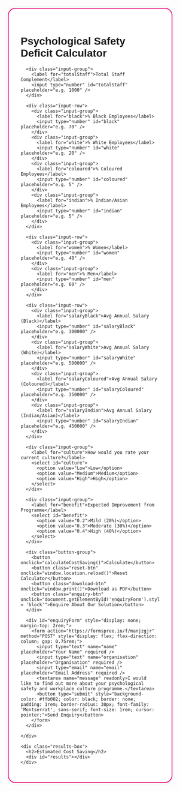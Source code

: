 <!DOCTYPE html>
<html lang="en">
<head>
  <meta charset="UTF-8" />
  <meta name="viewport" content="width=device-width, initial-scale=1.0" />
  <title>Psychological Safety Deficit Calculator</title>
  <link href="https://fonts.googleapis.com/css2?family=Montserrat:wght@400;700&display=swap" rel="stylesheet" />
  <style>
    body {
      font-family: 'Montserrat', sans-serif;
      margin: 0;
      background-color: transparent;
    }
    .container {
      display: flex;
      flex-direction: column;
      padding: 2rem;
      max-width: 1600px;
      margin: 0 auto;
    }
    @media (min-width: 1024px) {
      .container {
        flex-direction: row;
        justify-content: space-between;
        align-items: flex-start;
        gap: 2rem;
      }
    }
    .calculator {
      flex: 1.5;
      background-color: white;
      padding: 2rem;
      border-radius: 20px;
      box-shadow: 0 0 10px rgba(0, 0, 0, 0.1);
      border: 2px solid #f10178;
    }
    .results-box {
      flex: 2;
      background-color: #f10178;
      color: white;
      padding: 2rem;
      border-radius: 20px;
      box-shadow: 0 0 10px rgba(0, 0, 0, 0.1);
      min-height: 300px;
    }
    .results-box h2 {
      font-size: 22px;
    }
    label {
      font-weight: bold;
      display: block;
      margin-top: 1.5rem;
      word-wrap: break-word;
    }
    input[type="number"], select, textarea {
      width: 100%;
      padding: 0.6rem;
      font-size: 1rem;
      border-radius: 30px;
      border: 1px dashed #5b01fa;
      font-family: 'Montserrat', sans-serif;
    }
    button {
      margin-top: 1rem;
      width: 100%;
      padding: 1rem;
      font-size: 1.2rem;
      background-color: #f10178;
      color: white;
      border: none;
      border-radius: 30px;
      cursor: pointer;
      font-family: 'Montserrat', sans-serif;
    }
    .results-line-item {
      display: flex;
      justify-content: space-between;
      margin: 0.15rem 0;
      font-size: 0.75rem;
    }
    .results-line-item.bold {
      font-size: 0.9rem;
      font-weight: bold;
    }
    .total-line {
      font-size: 1.2rem;
      font-weight: bold;
      margin: 2rem 0 1rem 0;
      display: flex;
      justify-content: space-between;
      border-top: 1px dotted white;
      border-bottom: 1px dotted white;
      padding: 0.5rem 0;
    }
    .input-row {
      display: flex;
      flex-wrap: wrap;
      gap: 1rem;
    }
    .input-group {
      flex: 1 1 220px;
      min-width: 220px;
    }
    .button-group {
      display: flex;
      flex-direction: column;
      gap: 1rem;
      margin-top: 2rem;
    }
    .reset-btn, .download-btn, .enquiry-btn {
      background: white;
      color: #f10178;
      border: 1px dashed #5b01fa;
      font-size: 1rem;
      font-weight: 500;
      font-family: 'Montserrat', sans-serif;
      padding: 0.75rem 1rem;
      border-radius: 30px;
      cursor: pointer;
      text-align: center;
    }
    .reset-btn {
      background: #5b01fa;
      color: white;
    }
  </style>
</head>
<body>
  <div class="container">
    <div class="calculator">
      <h1>Psychological Safety Deficit Calculator</h1>

      <div class="input-group">
        <label for="totalStaff">Total Staff Complement</label>
        <input type="number" id="totalStaff" placeholder="e.g. 1000" />
      </div>

      <div class="input-row">
        <div class="input-group">
          <label for="black">% Black Employees</label>
          <input type="number" id="black" placeholder="e.g. 70" />
        </div>
        <div class="input-group">
          <label for="white">% White Employees</label>
          <input type="number" id="white" placeholder="e.g. 20" />
        </div>
        <div class="input-group">
          <label for="coloured">% Coloured Employees</label>
          <input type="number" id="coloured" placeholder="e.g. 5" />
        </div>
        <div class="input-group">
          <label for="indian">% Indian/Asian Employees</label>
          <input type="number" id="indian" placeholder="e.g. 5" />
        </div>
      </div>

      <div class="input-row">
        <div class="input-group">
          <label for="women">% Women</label>
          <input type="number" id="women" placeholder="e.g. 40" />
        </div>
        <div class="input-group">
          <label for="men">% Men</label>
          <input type="number" id="men" placeholder="e.g. 60" />
        </div>
      </div>

      <div class="input-row">
        <div class="input-group">
          <label for="salaryBlack">Avg Annual Salary (Black)</label>
          <input type="number" id="salaryBlack" placeholder="e.g. 300000" />
        </div>
        <div class="input-group">
          <label for="salaryWhite">Avg Annual Salary (White)</label>
          <input type="number" id="salaryWhite" placeholder="e.g. 500000" />
        </div>
        <div class="input-group">
          <label for="salaryColoured">Avg Annual Salary (Coloured)</label>
          <input type="number" id="salaryColoured" placeholder="e.g. 350000" />
        </div>
        <div class="input-group">
          <label for="salaryIndian">Avg Annual Salary (Indian/Asian)</label>
          <input type="number" id="salaryIndian" placeholder="e.g. 450000" />
        </div>
      </div>

      <div class="input-group">
        <label for="culture">How would you rate your current culture?</label>
        <select id="culture">
          <option value="Low">Low</option>
          <option value="Medium">Medium</option>
          <option value="High">High</option>
        </select>
      </div>

      <div class="input-group">
        <label for="benefit">Expected Improvement from Programme</label>
        <select id="benefit">
          <option value="0.2">Mild (20%)</option>
          <option value="0.3">Moderate (30%)</option>
          <option value="0.4">High (40%)</option>
        </select>
      </div>

      <div class="button-group">
        <button onclick="calculateCostSaving()">Calculate</button>
        <button class="reset-btn" onclick="window.location.reload()">Reset Calculator</button>
        <button class="download-btn" onclick="window.print()">Download as PDF</button>
        <button class="enquiry-btn" onclick="document.getElementById('enquiryForm').style.display = 'block'">Enquire About Our Solution</button>
      </div>

      <div id="enquiryForm" style="display: none; margin-top: 2rem;">
        <form action="https://formspree.io/f/manjzgjr" method="POST" style="display: flex; flex-direction: column; gap: 0.75rem;">
          <input type="text" name="name" placeholder="Your Name" required />
          <input type="text" name="organisation" placeholder="Organisation" required />
          <input type="email" name="email" placeholder="Email Address" required />
          <textarea name="message" readonly>I would like to find out more about your psychological safety and workplace culture programme.</textarea>
          <button type="submit" style="background-color: #ffb002; color: black; border: none; padding: 1rem; border-radius: 30px; font-family: 'Montserrat', sans-serif; font-size: 1rem; cursor: pointer;">Send Enquiry</button>
        </form>
      </div>

    </div>

    <div class="results-box">
      <h2>Estimated Cost Saving</h2>
      <div id="results"></div>
    </div>
  </div>
</body>
</html>
